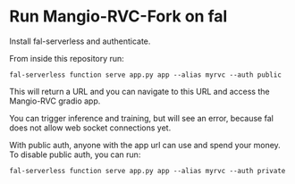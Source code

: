 # Run Mangio-RVC-Fork on fal

Install fal-serverless and authenticate.

From inside this repository run:

```
fal-serverless function serve app.py app --alias myrvc --auth public
```

This will return a URL and you can navigate to this URL and access the Mangio-RVC gradio app.

You can trigger inference and training, but will see an error, because fal does not allow web socket connections yet.

With public auth, anyone with the app url can use and spend your money. To disable public auth, you can run:

```
fal-serverless function serve app.py app --alias myrvc --auth private
```
